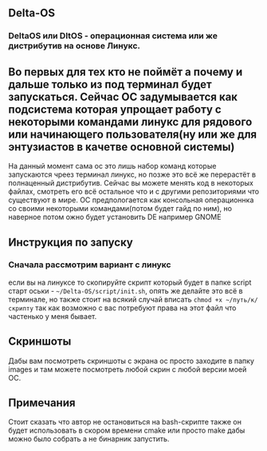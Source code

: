 ## Delta-OS
### DeltaOS или DltOS - операционная система или же дистрибутив на основе Линукс.
## Во первых для тех кто не поймёт а почему и дальше только из под терминал будет запускаться. Сейчас ОС задумывается как подсистема которая упрощает работу с некоторыми командами линукс для рядового или начинающего пользователя(ну или же для энтузиастов в качетве основной системы)
На данный момент сама ос это лишь набор команд которые запускаются чреез терминал линукс, но позже это всё же перерастёт в полнаценный дистрибутив.
Сейчас вы можете менять код в некоторых файлах, смотреть его всё остальное что и с другими репозиториями что существуют в мире.
ОС предпологается как консольная операционнка со своими некоторыми командами(потом будет гайд по ним), но наверное потом ожно будет установить DE например GNOME

## Инструкция по запуску 
### Сначала рассмотрим вариант с линукс
если вы на линуксе то скопируйте скрипт который будет в папке script старт оськи - `~/Delta-OS/script/init.sh`, опять же делайте это всё в терминале, но также стоит на всякий случай вписать `chmod +x ~/путь/к/скрипту` так как возможно с вас потребуют права на этот файл что частенько у меня бывает.

## Скриншоты
Дабы вам посмотреть скриншоты с экрана ос просто заходите в папку images и там можете посмотреть любой скрин с любой версии моей ОС.

## Примечания
Стоит сказать что автор не остановиться на bash-скрипте также он будет использовать в скором времени cmake или просто make дабы можно было собрать а не бинарник запустить.
